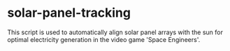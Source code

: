 # solar-panel-tracking
 This script is used to automatically align solar panel arrays with the sun for optimal electricity generation in the video game 'Space Engineers'.
